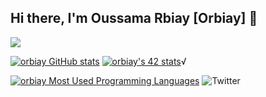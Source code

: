 ## Hi there, I'm Oussama Rbiay [Orbiay] 👋 


![](https://badge.mediaplus.ma/binary/orbiay)



[![orbiay GitHub stats](https://github-readme-stats.vercel.app/api?username=orbiay&show_icons=true&theme=radical)](https://github.com/orbiay)
[![orbiay's 42 stats](https://badge.mediaplus.ma/darkblue/orbiay)](https://github.com/oakoudad/badge42)√

[![orbiay Most Used Programming Languages](https://github-readme-stats.vercel.app/api/top-langs/?username=orbiay&layout=compact&hide_border=true&theme=darcula&bg_color=00000000&langs_count=6)](https://github.com/orbiay)
![Twitter](https://img.shields.io/twitter/url/https/twitter.com/orbiay.svg?style=social&label=Follow%20%40orbiay)
